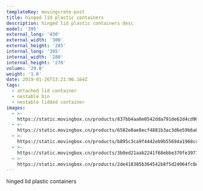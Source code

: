 ```yaml
---
templateKey: movingcrate-post
title: hinged lid plastic containers
description: hinged lid plastic containers desc
model: '395'
external_long: '430'
external_width: '300'
external_height: '285'
internal_long: '395'
internal_width: '280'
internal_height: '270'
volumn: '29.8'
weight: '1.6'
date: 2019-01-26T13:21:06.164Z
tags:
  - attached lid container
  - nestable bin
  - nestable lidded container
images:
  - >-
    https://static.movingbox.cn/products/837bb4aa0e0542dda791de62d4cd90a9.jpg
  - >-
    https://static.movingbox.cn/products/6582e0ae8ecf4881b3ac3d6e59b6a087.jpg
  - >-
    https://static.movingbox.cn/products/b895c3ca9f4442eb9b55694a1968ccca.jpg
  - >-
    https://static.movingbox.cn/products/3b0ed21aab2241f68ebbe370fe39714d.jpg
  - >-
    https://static.movingbox.cn/products/2de418385b364542b8f5d24064fc8e36.jpg
---
```

hinged lid plastic containers
